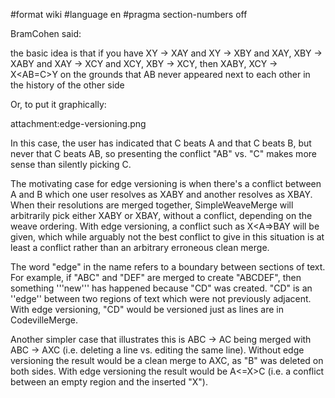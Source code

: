 #format wiki
#language en
#pragma section-numbers off

BramCohen said:

  the basic idea is that if you have XY -> XAY and XY -> XBY and XAY, XBY -> XABY and XAY -> XCY and XCY, XBY -> XCY, then XABY, XCY -> X<AB=C>Y on the grounds that AB never appeared next to each other in the history of the other side

Or, to put it graphically:

attachment:edge-versioning.png

In this case, the user has indicated that C beats A and that C beats B, but never that C beats AB, so presenting the conflict "AB" vs. "C" makes more sense than silently picking C.

The motivating case for edge versioning is when there's a conflict between A and B which one user resolves as XABY and another resolves as XBAY. When their resolutions are merged together, SimpleWeaveMerge will arbitrarily pick either XABY or XBAY, without a conflict, depending on the weave ordering. With edge versioning, a conflict such as X<A=>BAY will be given, which while arguably not the best conflict to give in this situation is at least a conflict rather than an arbitrary erroneous clean merge.

The word "edge" in the name refers to a boundary between sections of text.  For example, if "ABC" and "DEF" are merged to create "ABCDEF", then something '''new''' has happened because "CD" was created.  "CD" is an ''edge'' between two regions of text which were not previously adjacent.  With edge versioning, "CD" would be versioned just as lines are in CodevilleMerge.

Another simpler case that illustrates this is ABC -> AC being merged with ABC -> AXC (i.e. deleting a line vs. editing the same line).  Without edge versioning the result would be a clean merge to AXC, as "B" was deleted on both sides.  With edge versioning the result would be  A<=X>C (i.e. a conflict between an empty region and the inserted "X").
